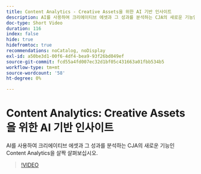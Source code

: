 ```yaml
---
title: Content Analytics - Creative Assets을 위한 AI 기반 인사이트
description: AI를 사용하여 크리에이티브 에셋과 그 성과를 분석하는 CJA의 새로운 기능인 Content Analytics을 살짝 살펴보십시오.
doc-type: Short Video
duration: 116
index: false
hide: true
hidefromtoc: true
recommendations: noCatalog, noDisplay
exl-id: a50be3d1-00f6-4df4-bea9-93f26bd049ef
source-git-commit: fcd55a4fd007ec32d1bf05c431663a01fbb534b5
workflow-type: tm+mt
source-wordcount: '58'
ht-degree: 0%

---
```


# Content Analytics: Creative Assets을 위한 AI 기반 인사이트

AI를 사용하여 크리에이티브 에셋과 그 성과를 분석하는 CJA의 새로운 기능인 Content Analytics을 살짝 살펴보십시오.

<!-- 62_S103_3442450_115_content-analytics-aipowered-insights-for-creative-assets -->
>[!VIDEO](https://video.tv.adobe.com/v/3458352/?learn=on&enablevpops=true)
